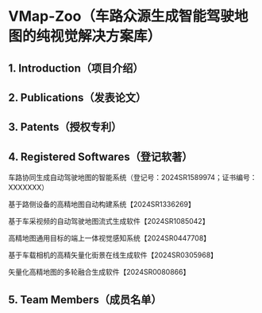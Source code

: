 # VMap-Zoo（车路众源生成智能驾驶地图的纯视觉解决方案库）

## 1. Introduction（项目介绍）

## 2. Publications（发表论文）

## 3. Patents（授权专利）

## 4. Registered Softwares（登记软著）

车路协同生成自动驾驶地图的智能系统（登记号：2024SR1589974；证书编号：XXXXXXX）
	
基于路侧设备的高精地图自动构建系统【2024SR1336269】
	
基于车采视频的自动驾驶地图流式生成软件【2024SR1085042】

高精地图通用目标的端上一体视觉感知系统【2024SR0447708】
	
基于车载相机的高精矢量化街景在线生成软件【2024SR0305968】
	
矢量化高精地图的多轮融合生成软件【2024SR0080866】

## 5. Team Members（成员名单）

